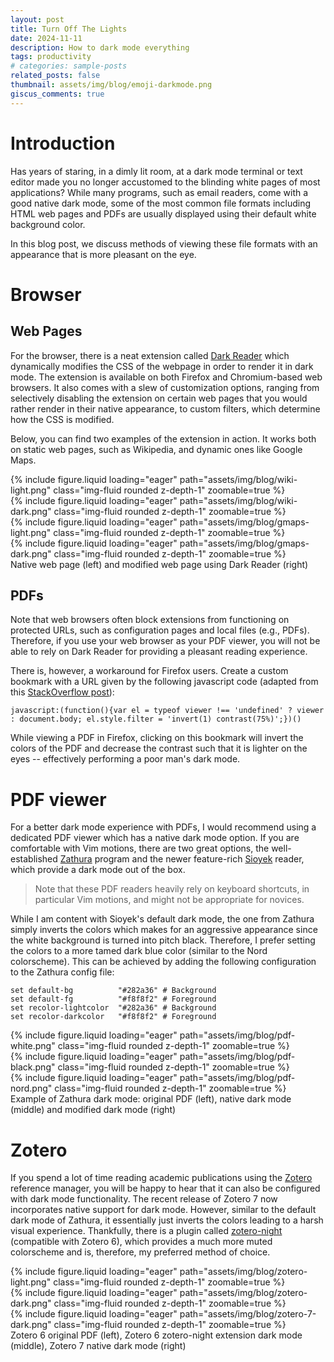 ```yaml
---
layout: post
title: Turn Off The Lights
date: 2024-11-11
description: How to dark mode everything
tags: productivity
# categories: sample-posts
related_posts: false
thumbnail: assets/img/blog/emoji-darkmode.png
giscus_comments: true
---
```


# Introduction

Has years of staring, in a dimly lit room, at a dark mode terminal or text editor made you no longer accustomed to the blinding white pages of most applications?
While many programs, such as email readers, come with a good native dark mode, some of the most common file formats including HTML web pages and PDFs are usually displayed using their default white background color.

In this blog post, we discuss methods of viewing these file formats with an appearance that is more pleasant on the eye.

# Browser

## Web Pages

For the browser, there is a neat extension called [Dark Reader](https://darkreader.org/) which dynamically modifies the CSS of the webpage in order to render it in dark mode.
The extension is available on both Firefox and Chromium-based web browsers.
It also comes with a slew of customization options, ranging from selectively disabling the extension on certain web pages that you would rather render in their native appearance, to custom filters, which determine how the CSS is modified.

Below, you can find two examples of the extension in action.
It works both on static web pages, such as Wikipedia, and dynamic ones like Google Maps.

<div class="row mt-3">
    <div class="col-sm mt-3 mt-md-0">
        {% include figure.liquid loading="eager" path="assets/img/blog/wiki-light.png" class="img-fluid rounded z-depth-1" zoomable=true %}
    </div>
    <div class="col-sm mt-3 mt-md-0">
        {% include figure.liquid loading="eager" path="assets/img/blog/wiki-dark.png" class="img-fluid rounded z-depth-1" zoomable=true %}
    </div>
</div>
<div class="row mt-3">
    <div class="col-sm mt-3 mt-md-0">
        {% include figure.liquid loading="eager" path="assets/img/blog/gmaps-light.png" class="img-fluid rounded z-depth-1" zoomable=true %}
    </div>
    <div class="col-sm mt-3 mt-md-0">
        {% include figure.liquid loading="eager" path="assets/img/blog/gmaps-dark.png" class="img-fluid rounded z-depth-1" zoomable=true %}
    </div>
</div>
<div class="caption">
    Native web page (left) and modified web page using Dark Reader (right)
</div>

## PDFs

Note that web browsers often block extensions from functioning on protected URLs, such as configuration pages and local files (e.g., PDFs).
Therefore, if you use your web browser as your PDF viewer, you will not be able to rely on Dark Reader for providing a pleasant reading experience.

There is, however, a workaround for Firefox users.
Create a custom bookmark with a URL given by the following javascript code (adapted from this [StackOverflow post](https://stackoverflow.com/questions/61814564/how-can-i-enable-dark-mode-when-viewing-a-pdf-file-in-firefox)):

```
javascript:(function(){var el = typeof viewer !== 'undefined' ? viewer : document.body; el.style.filter = 'invert(1) contrast(75%)';})()
```

While viewing a PDF in Firefox, clicking on this bookmark will invert the colors of the PDF and decrease the contrast such that it is lighter on the eyes -- effectively performing a poor man's dark mode.

# PDF viewer

For a better dark mode experience with PDFs, I would recommend using a dedicated PDF viewer which has a native dark mode option.
If you are comfortable with Vim motions, there are two great options, the well-established [Zathura](https://pwmt.org/projects/zathura/) program and the newer feature-rich [Sioyek](https://sioyek.info/) reader, which provide a dark mode out of the box.

> Note that these PDF readers heavily rely on keyboard shortcuts, in particular Vim motions, and might not be appropriate for novices.

While I am content with Sioyek's default dark mode, the one from Zathura simply inverts the colors which makes for an aggressive appearance since the white background is turned into pitch black.
Therefore, I prefer setting the colors to a more tamed dark blue color (similar to the Nord colorscheme).
This can be achieved by adding the following configuration to the Zathura config file:

```
set default-bg          "#282a36" # Background
set default-fg          "#f8f8f2" # Foreground
set recolor-lightcolor  "#282a36" # Background
set recolor-darkcolor   "#f8f8f2" # Foreground
```

<div class="row mt-3">
    <div class="col-sm mt-3 mt-md-0">
        {% include figure.liquid loading="eager" path="assets/img/blog/pdf-white.png" class="img-fluid rounded z-depth-1" zoomable=true %}
    </div>
    <div class="col-sm mt-3 mt-md-0">
        {% include figure.liquid loading="eager" path="assets/img/blog/pdf-black.png" class="img-fluid rounded z-depth-1" zoomable=true %}
    </div>
    <div class="col-sm mt-3 mt-md-0">
        {% include figure.liquid loading="eager" path="assets/img/blog/pdf-nord.png" class="img-fluid rounded z-depth-1" zoomable=true %}
    </div>
</div>
<div class="caption">
    Example of Zathura dark mode: original PDF (left), native dark mode (middle) and modified dark mode (right)
</div>

# Zotero

If you spend a lot of time reading academic publications using the [Zotero](https://www.zotero.org/) reference manager, you will be happy to hear that it can also be configured with dark mode functionality.
The recent release of Zotero 7 now incorporates native support for dark mode.
However, similar to the default dark mode of Zathura, it essentially just inverts the colors leading to a harsh visual experience.
Thankfully, there is a plugin called [zotero-night](https://github.com/tefkah/zotero-night) (compatible with Zotero 6), which provides a much more muted colorscheme and is, therefore, my preferred method of choice.

<div class="row mt-3">
    <div class="col-sm mt-3 mt-md-0">
        {% include figure.liquid loading="eager" path="assets/img/blog/zotero-light.png" class="img-fluid rounded z-depth-1" zoomable=true %}
    </div>
    <div class="col-sm mt-3 mt-md-0">
        {% include figure.liquid loading="eager" path="assets/img/blog/zotero-dark.png" class="img-fluid rounded z-depth-1" zoomable=true %}
    </div>
    <div class="col-sm mt-3 mt-md-0">
        {% include figure.liquid loading="eager" path="assets/img/blog/zotero-7-dark.png" class="img-fluid rounded z-depth-1" zoomable=true %}
    </div>
</div>
<div class="caption">
    Zotero 6 original PDF (left), Zotero 6 zotero-night extension dark mode (middle), Zotero 7 native dark mode (right)
</div>
